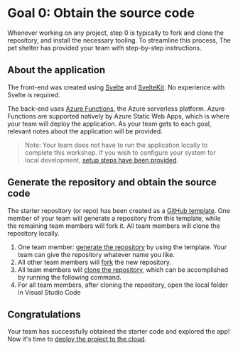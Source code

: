# Goal 0: Obtain the source code

Whenever working on any project, step 0 is typically to fork and clone the repository, and install the necessary tooling. To streamline this process, The pet shelter has provided your team with step-by-step instructions.

## About the application

The front-end was created using [Svelte](https://svelte.dev) and [SvelteKit](https://kit.svelte.dev). No experience with Svelte is required.

The back-end uses [Azure Functions](https://docs.microsoft.com/azure/azure-functions/functions-overview?WT.mc_id=academic-28005-chrhar), the Azure serverless platform. Azure Functions are supported natively by Azure Static Web Apps, which is where your team will deploy the application. As your team gets to each goal, relevant notes about the application will be provided.

> Note: Your team does not have to run the application locally to complete this workshop. If you wish to configure your system for local development, [setup steps have been provided](./4-optional-run-locally).

## Generate the repository and obtain the source code

The starter repository (or repo) has been created as a [GitHub template](https://docs.github.com/github/creating-cloning-and-archiving-repositories/creating-a-repository-on-github/creating-a-repository-from-a-template). One member of your team will generate a repository from this template, while the remaining team members will fork it. All team members will clone the repository locally.

1. One team member: [generate the repository](https://github.com/login?return_to=https%3A%2F%2Fgithub.com%2Fgeektrainer%2Floved-mutt%2Fgenerate) by using the template. Your team can give the repository whatever name you like.
1. All other team members will [fork](https://docs.github.com/github/getting-started-with-github/quickstart/fork-a-repo) the new repository.
1. All team members will [clone the repository](https://docs.github.com/github/creating-cloning-and-archiving-repositories/cloning-a-repository-from-github/cloning-a-repository), which can be accomplished by running the following command.
1. For all team members, after cloning the repository, open the local folder in Visual Studio Code

## Congratulations

Your team has successfully obtained the starter code and explored the app! Now it's time to [deploy the project to the cloud](1-deploy.md).
